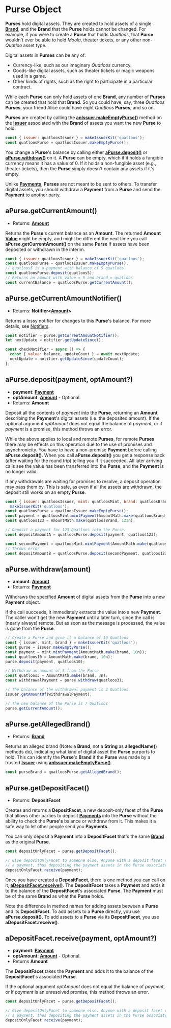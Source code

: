# Purse Object

**Purses** hold digital assets. They are created to hold assets of a single **[Brand](./brand.md)**,
and the **Brand** that the **Purse** holds cannot be changed. For example, if you were to create a **Purse** that holds *Quatloos*, that **Purse** wouldn't ever be able to hold *Moola*, theater
tickets, or any other non-*Quatloo* asset type.

Digital assets in **Purses** can be any of:
- Currency-like, such as our imaginary *Quatloos* currency.
- Goods-like digital assets, such as theater tickets or magic weapons used in a game.
- Other kinds of rights, such as the right to participate in a particular contract.

While each **Purse** can only hold assets of one **Brand**, any number of **Purses** can be
created that hold that **Brand**. So you could have, say, three *Quatloos* **Purses**, your
friend Alice could have eight *Quatloos* **Purses**, and so on. 

**Purses** are created by calling the **[anIssuer.makeEmptyPurse()](./issuer.md#anissuer-makeemptypurse)**
method on the **[Issuer](./issuer.md)** associated with the **Brand** of assets you want the
new **Purse** to hold.

```js
const { issuer: quatloosIssuer } = makeIssuerKit('quatloos');
const quatloosPurse = quatloosIssuer.makeEmptyPurse();
```

You change a **Purse**'s balance by calling either
**[aPurse.deposit()](#apurse-deposit-payment-optamount)** or 
**[aPurse.withdraw()](#apurse-withdraw-amount)** on it. A **Purse** can be empty, which if it holds 
a fungible currency means it has a value of 0. If it holds a non-fungible asset (e.g., theater tickets),
then the **Purse** simply doesn't contain any assets if it's empty.

Unlike **[Payments](./payment.md)**, **Purses** are not meant to be sent to others. 
To transfer digital assets, you should withdraw a **Payment** from a **Purse** and
send the **Payment** to another party.

## aPurse.getCurrentAmount()
- Returns: **[Amount](./ertp-data-types.md#amount)**

Returns the **Purse**'s current balance as an **Amount**.
The returned **Amount** **[Value](./ertp-data-types.md#value)** might be empty, and might be different the next time you
call **aPurse.getCurrentAmount()** on the same **Purse** if assets have been deposited or
withdrawn in the interim.

```js
const { issuer: quatloosIssuer } = makeIssuerKit('quatloos');
const quatloosPurse = quatloosIssuer.makeEmptyPurse();
// quatloos5 is a payment with balance of 5 quatloos
const quatloosPurse.deposit(quatloos5);
// Returns an amount with value = 5 and brand = quatloos
const currentBalance = quatloosPurse.getCurrentAmount();
```

## aPurse.getCurrentAmountNotifier()
- Returns: **Notifier&lt;[Amount](./ertp-data-types.md#amount)>**

Returns a lossy notifier for changes to this **Purse**'s balance. For more details,
see [Notifiers](/guides/js-programming/notifiers.md).

```js
const notifier = purse.getCurrentAmountNotifier();
let nextUpdate = notifier.getUpdateSince();

const checkNotifier = async () => {
  const { value: balance, updateCount } = await nextUpdate;
  nextUpdate = notifier.getUpdateSince(updateCount);
};
```

## aPurse.deposit(payment, optAmount?)
- **payment**: **[Payment](./payment.md)**
- **optAmount**: **[Amount](./ertp-data-types.md#amount)** - Optional. 
- Returns: **Amount**

Deposit all the contents of *payment* into the **Purse**, returning an **Amount** describing the
**Payment**'s digital assets (i.e. the deposited amount). If the optional argument *optAmount* does not equal the balance of
*payment*, or if *payment* is a promise, this method throws an error.

While the above applies to local and remote **Purses**, for remote **Purses** there may be effects on 
this operation due to the use of promises and asynchronicity. You 
have to have a non-promise **Payment** before calling **aPurse.deposit()**. 
When you call **aPurse.deposit()** you get a response back (after waiting for the round trip) 
telling you if it succeeded. All later arriving calls see the value has been transferred 
into the **Purse**, and the **Payment** is no longer valid.

If any withdrawals are waiting for promises to resolve, a deposit operation
may pass them by. This is safe, as even if all the assets are withdrawn, the
deposit still works on an empty **Purse**.

```js
const { issuer: quatloosIssuer, mint: quatloosMint, brand: quatloosBrand } =
  makeIssuerKit('quatloos');
const quatloosPurse = quatloosIssuer.makeEmptyPurse();
const payment = quatloosMint.mintPayment(AmountMath.make(quatloosBrand, 123n));
const quatloos123 = AmountMath.make(quatloosBrand, 123n);

// Deposit a payment for 123 Quatloos into the Purse. 
const depositAmountA = quatloosPurse.deposit(payment, quatloos123);

const secondPayment = quatloosMint.mintPayment(AmountMath.make(quatloosBrand, 100n));
// Throws error
const depositAmountB = quatloosPurse.deposit(secondPayment, quatloos123);
```

## aPurse.withdraw(amount)

- **amount**: **[Amount](./ertp-data-types.md#amount)**
- Returns: **[Payment](./payment.md)**

Withdraws the specified **Amount** of digital assets from the **Purse** into a new **Payment** object.

If the call succeeds, it immediately extracts the value into a new **Payment**. 
The caller won't get the new **Payment** until a later turn, since the call is (nearly always) remote.
But as soon as the message is processed, the value is gone from the **Purse**.

```js
// Create a Purse and give it a balance of 10 Quatloos
const { issuer, mint, brand } = makeIssuerKit('quatloos');
const purse = issuer.makeEmptyPurse();
const payment = mint.mintPayment(AmountMath.make(brand, 10n));
const quatloos10 = AmountMath.make(brand, 10n);
purse.deposit(payment, quatloos10);

// Withdraw an amount of 3 from the Purse
const quatloos3 = AmountMath.make(brand, 3n);
const withdrawalPayment = purse.withdraw(quatloos3);

// The balance of the withdrawal payment is 3 Quatloos
issuer.getAmountOf(withdrawalPayment);

// The new balance of the Purse is 7 Quatloos
purse.getCurrentAmount();
```

## aPurse.getAllegedBrand()
- Returns: **[Brand](./brand.md)**

Returns an alleged brand (Note: a **Brand**, not a **String** as **allegedName()** methods do), 
indicating what kind of digital asset the **Purse** purports to hold. This can identify the 
**Purse**'s **Brand** if the **Purse** was made by a trusted **[Issuer](./issuer.md)** using **[anIssuer.makeEmptyPurse()](./issuer.md#anissuer-makeemptypurse)**.

```js
const purseBrand = quatloosPurse.getAllegedBrand();
```

## aPurse.getDepositFacet()
- Returns: **DepositFacet**

Creates and returns a **DepositFacet**, a new deposit-only facet of the **Purse** that allows 
other parties to deposit **[Payments](./payment.md)** into the **Purse** without the ability
to check the **Purse's** balance or withdraw from it.
This makes it a safe way to let other people send you **Payments**.

You can only deposit a **Payment** into a **DepositFacet** that's the same **[Brand](./brand.md)** as the original **Purse**.
 
```js
const depositOnlyFacet = purse.getDepositFacet();

// Give depositOnlyFacet to someone else. Anyone with a deposit facet reference can tell it to receive
// a payment, thus depositing the payment assets in the Purse associated with the deposit facet.
depositOnlyFacet.receive(payment);
```

Once you have created a **DepositFacet**, there is one method you can call 
on it, **[aDepositFacet.receive()](#adepositfacet-receive-payment-optamount)**. The **DepositFacet** takes a **Payment** 
and adds it to the balance of the **DepositFacet**'s associated **Purse**. The **Payment** 
must be of the same **Brand** as what the **Purse** holds.

Note the difference in method names for adding assets between a **Purse** and its **DepositFacet**.
To add assets to a **Purse** directly, you use **aPurse.deposit()**. To add assets
to a **Purse** via its **DepositFacet**, you use **aDepositFacet.receive()**.

## aDepositFacet.receive(payment, optAmount?)
- **payment**: **[Payment](./payment.md)**
- **optAmount**: **[Amount](./ertp-data-types.md#amount)** - Optional.
- Returns **Amount**

The **DepositFacet** takes the **Payment** and adds it to the balance of the **DepositFacet**'s associated **Purse**. 

If the optional argument *optAmount* does not equal the balance of
*payment*, or if *payment* is an unresolved promise, this method throws an error.

```js
const depositOnlyFacet = purse.getDepositFacet();

// Give depositOnlyFacet to someone else. Anyone with a deposit facet reference can tell it to receive
// a payment, thus depositing the payment assets in the Purse associated with the deposit facet.
depositOnlyFacet.receive(payment);
```
